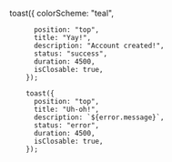    toast({
          colorScheme: "teal",

          position: "top",
          title: "Yay!",
          description: "Account created!",
          status: "success",
          duration: 4500,
          isClosable: true,
        });

        toast({
          position: "top",
          title: "Uh-oh!",
          description: `${error.message}`,
          status: "error",
          duration: 4500,
          isClosable: true,
        });
